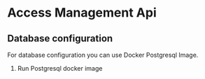 # Access Management Api
## Database configuration
For database configuration you can use Docker Postgresql Image.
1. Run Postgresql docker image
```

```